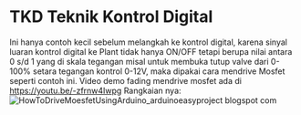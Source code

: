 # TKD Teknik Kontrol Digital
Ini hanya contoh kecil sebelum melangkah ke kontrol digital, karena sinyal luaran kontrol digital ke Plant tidak hanya ON/OFF tetapi berupa nilai antara 0 s/d 1 yang di skala tegangan misal untuk membuka tutup valve dari 0-100% setara tegangan kontrol 0-12V, maka dipakai cara mendrive Mosfet seperti contoh ini. 
Video demo fading mendrive mosfet ada di https://youtu.be/-zfrnw4Iwpg
Rangkaian nya: ![HowToDriveMoesfetUsingArduino_arduinoeasyproject blogspot com](https://user-images.githubusercontent.com/73786260/159126112-c9fa5884-fce9-48c7-9dae-aa0839281220.png)
